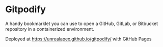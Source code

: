 # Gitpodify

A handy bookmarklet you can use to open a GitHub, GitLab, or Bitbucket repository in a containerized environment.

Deployed at https://unrealapex.github.io/gitpodify/ with GitHub Pages
